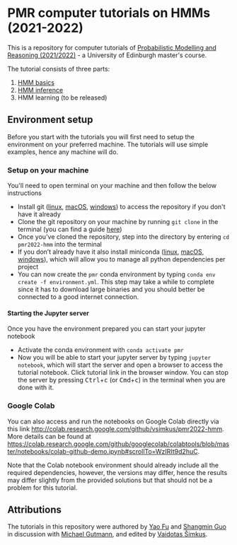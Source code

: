 # PMR computer tutorials on HMMs (2021-2022)

This is a repository for computer tutorials of [Probabilistic Modelling and Reasoning (2021/2022)](http://www.inf.ed.ac.uk/teaching/courses/pmr) - a University of Edinburgh master's course.

The tutorial consists of three parts:

1. [HMM basics](<./HMM basics.ipynb>)
2. [HMM inference](<./HMM inference.ipynb>)
3. HMM learning (to be released)

## Environment setup

Before you start with the tutorials you will first need to setup the environment on your preferred machine. The tutorials will use simple examples, hence any machine will do.

### Setup on your machine

You'll need to open terminal on your machine and then follow the below instructions

* Install git ([linux](https://git-scm.com/download/linux), [macOS](https://git-scm.com/download/mac), [windows](https://git-scm.com/download/win)) to access the repository if you don't have it already
* Clone the git repository on your machine by running `git clone` in the terminal (you can find a guide [here](https://docs.github.com/en/repositories/creating-and-managing-repositories/cloning-a-repository))
* Once you've cloned the repository, step into the directory by entering `cd pmr2022-hmm` into the terminal
* If you don’t already have it also install miniconda  ([linux](https://conda.io/projects/conda/en/latest/user-guide/install/linux.html), [macOS](https://conda.io/projects/conda/en/latest/user-guide/install/macos.html), [windows](https://conda.io/projects/conda/en/latest/user-guide/install/windows.html)), which will allow you to manage all python dependencies per project
* You can now create the `pmr` conda environment by typing `conda env create -f environment.yml`. This step may take a while to complete since it has to download large binaries and you should better be connected to a good internet connection.

#### Starting the Jupyter server

Once you have the environment prepared you can start your jupyter notebook

* Activate the conda environment with `conda activate pmr`
* Now you will be able to start your jupyter server by typing `jupyter notebook`, which will start the server and open a browser to access the tutorial notebook. Click tutorial link in the browser window. You can stop the server by pressing <kbd>Ctrl</kbd>+<kbd>c</kbd> (or <kbd>Cmd</kbd>+<kbd>c</kbd>) in the terminal when you are done with it.

### Google Colab

You can also access and run the notebooks on Google Colab directly via this link <http://colab.research.google.com/github/vsimkus/pmr2022-hmm>. More details can be found at <https://colab.research.google.com/github/googlecolab/colabtools/blob/master/notebooks/colab-github-demo.ipynb#scrollTo=WzIRIt9d2huC>.

Note that the Colab notebook environment should already include all the required dependencies, however, the versions may differ, hence the results may differ slightly from the provided solutions but that should not be a problem for this tutorial.

## Attributions

The tutorials in this repository were authored by [Yao Fu](https://github.com/FranxYao/) and [Shangmin Guo](https://github.com/Shawn-Guo-CN) in discussion with [Michael Gutmann](https://michaelgutmann.github.io/), and edited by [Vaidotas Šimkus](https://github.com/vsimkus).
